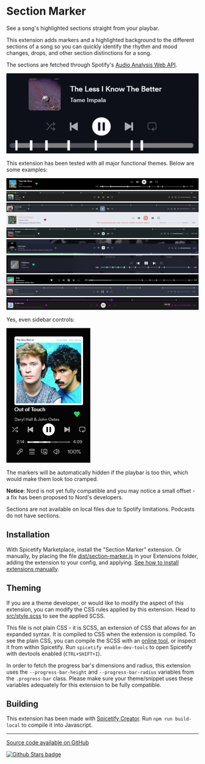 # Section Marker
 
See a song's highlighted sections straight from your playbar.

This extension adds markers and a highlighted background to the different sections of a song so you can quickly identify the rhythm and mood changes, drops, and other section distinctions for a song.

The sections are fetched through Spotify's [Audio Analysis Web API](https://developer.spotify.com/documentation/web-api/reference/get-audio-analysis).

![Showcase](https://github.com/Aimarekin/Aimarekins-Spicetify-Extensions/blob/main/section-marker/assets/samples_reduced.gif?raw=true)

This extension has been tested with all major functional themes. Below are some examples:

![Default Example](https://github.com/Aimarekin/Aimarekins-Spicetify-Extensions/blob/main/section-marker/assets/example_default.png?raw=true)
![Sleek Example](https://github.com/Aimarekin/Aimarekins-Spicetify-Extensions/blob/main/section-marker/assets/example_sleek.png?raw=true)
![Blossom Example](https://github.com/Aimarekin/Aimarekins-Spicetify-Extensions/blob/main/section-marker/assets/example_blossom.png?raw=true)
![Catpuccin Example](https://github.com/Aimarekin/Aimarekins-Spicetify-Extensions/blob/main/section-marker/assets/example_catpuccin.png?raw=true)
![Ziro Example](https://github.com/Aimarekin/Aimarekins-Spicetify-Extensions/blob/main/section-marker/assets/example_ziro.png?raw=true)
![Comfy Example](https://github.com/Aimarekin/Aimarekins-Spicetify-Extensions/blob/main/section-marker/assets/example_comfy.png?raw=true)
![Bloom Example](https://github.com/Aimarekin/Aimarekins-Spicetify-Extensions/blob/main/section-marker/assets/example_bloom.png?raw=true)
![Galaxy Example](https://github.com/Aimarekin/Aimarekins-Spicetify-Extensions/blob/main/section-marker/assets/example_galaxy.png?raw=true)
![Nord Example](https://github.com/Aimarekin/Aimarekins-Spicetify-Extensions/blob/main/section-marker/assets/example_nord.png?raw=true)
![Retroblur Example](https://github.com/Aimarekin/Aimarekins-Spicetify-Extensions/blob/main/section-marker/assets/example_retroblur.png?raw=true)

Yes, even sidebar controls:

![Sidebar controls Example](https://github.com/Aimarekin/Aimarekins-Spicetify-Extensions/blob/main/section-marker/assets/example_sidebar_controls.png?raw=true)

The markers will be automatically hidden
if the playbar is too thin, which would make them look too cramped.

**Notice**: Nord is not yet fully compatible and you may notice a small offset - a fix has been proposed to Nord's developers.

Sections are not available on local files due to Spotify limitations. Podcasts do not have sections.

## Installation
With Spicetify Marketplace, install the "Section Marker" extension. Or manually, by placing the file [dist/section-marker.js](https://github.com/Aimarekin/Aimarekins-Spicetify-Extensions/blob/main/dist/section-marker.js) in your Extensions folder, adding the extension to your config, and applying. [See how to install extensions manually](https://spicetify.app/docs/advanced-usage/extensions).

## Theming
If you are a theme developer, or would like to modify the aspect of this extension, you can modify the CSS rules applied by this extension. Head to [src/style.scss](https://github.com/Aimarekin/Aimarekins-Spicetify-Extensions/blob/main/section-marker/src/style.scss) to see the applied SCSS.

This file is not plain CSS - it is SCSS, an extension of CSS that allows for an expanded syntax. It is compiled to CSS when the extension is compiled. To see the plain CSS, you can compile the SCSS with an [online tool](https://www.sassmeister.com), or inspect it from within Spicetify. Run `spicetify enable-dev-tools` to open Spicetify with devtools enabled (`CTRL+SHIFT+I`).

In order to fetch the progress bar's dimensions and radius, this extension uses the `--progress-bar-height` and `--progress-bar-radius` variables from the `.progress-bar` class. Please make sure your theme/snippet uses these variables adequately for this extension to be fully compatible.

## Building
This extension has been made with [Spicetify Creator](https://spicetify.app/docs/development/spicetify-creator/). Run `npm run build-local` to compile it into Javascript.

---

[Source code available on GitHub](https://github.com/Aimarekin/Aimarekins-Spicetify-Extensions/tree/main/section-marker)

[![Github Stars badge](https://img.shields.io/github/stars/Aimarekin/Aimarekins-Spicetify-Extensions?logo=github&style=social)](https://github.com/Aimarekin/Aimarekins-Spicetify-Extensions)